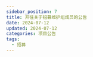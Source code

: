 ```yaml
---
sidebar_position: 7
title: 开往关于招募维护组成员的公告
date: 2024-07-12
updated: 2024-07-12
categories: 项目公告
tags:
  - 招募
---
```

